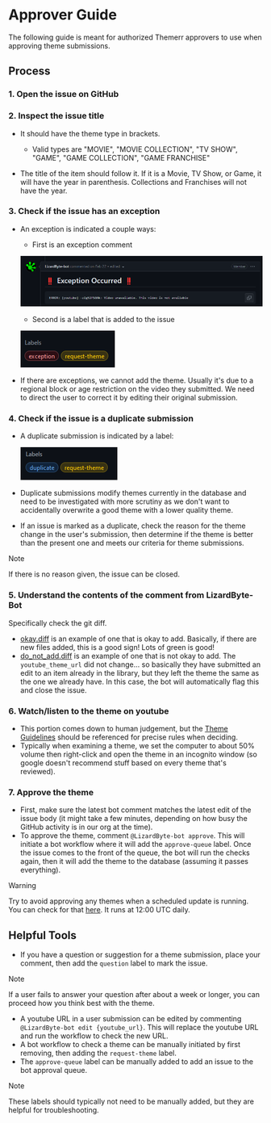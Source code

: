 # Approver Guide

The following guide is meant for authorized Themerr approvers to use when approving theme submissions.

## Process

### 1.  Open the issue on GitHub
### 2.  Inspect the issue title

- It should have the theme type in brackets.
  
  - Valid types are "MOVIE", "MOVIE COLLECTION", "TV SHOW", "GAME", "GAME COLLECTION", "GAME FRANCHISE"
	
- The title of the item should follow it. If it is a Movie, TV Show, or Game, it will have the year in parenthesis.
    Collections and Franchises will not have the year.

### 3.  Check if the issue has an exception

- An exception is indicated a couple ways:

  - First is an exception comment

  ![exception1](../docs/images/exception1.png)

  - Second is a label that is added to the issue

  ![exception2](../docs/images/exception2.png)

- If there are exceptions, we cannot add the theme.
  Usually it's due to a regional block or age restriction on the video they submitted.
  We need to direct the user to correct it by editing their original submission.

### 4.  Check if the issue is a duplicate submission

- A duplicate submission is indicated by a label:

  ![duplicate](../docs/images/duplicate.png)

- Duplicate submissions modify themes currently in the database and need to be investigated with more scrutiny as we
  don't want to accidentally overwrite a good theme with a lower quality theme.
- If an issue is marked as a duplicate, check the reason for the theme change in the user's submission, then determine
  if the theme is better than the present one and meets our criteria for theme submissions.
> [!NOTE]
> If there is no reason given, the issue can be closed.

### 5. Understand the contents of the comment from LizardByte-Bot

Specifically check the git diff.

- [okay.diff](../docs/references/okay.diff) is an example of one that is okay to add.
  Basically, if there are new files added, this is a good sign! Lots of green is good!
- [do_not_add.diff](../docs/references/do_not_add.diff) is an example of one that is not okay to add.
  The `youtube_theme_url` did not change... so basically they have submitted an edit to an item already in the library,
  but they left the theme the same as the one we already have.
  In this case, the bot will automatically flag this and close the issue.

### 6. Watch/listen to the theme on youtube

- This portion comes down to human judgement, but the [Theme Guidelines](../docs/Theme_Guidelines.md) should be
  referenced for precise rules when deciding.
- Typically when examining a theme, we set the computer to about 50% volume then right-click and open the theme in an
  incognito window (so google doesn't recommend stuff based on every theme that's reviewed).

### 7. Approve the theme

- First, make sure the latest bot comment matches the latest edit of the issue body (it might take a few minutes,
  depending on how busy the GitHub activity is in our org at the time).
- To approve the theme, comment `@LizardByte-bot approve`. This will initiate a bot workflow where it will add the
  `approve-queue` label. Once the issue comes to the front of the queue, the bot will run the checks again, then it
  will add the theme to the database (assuming it passes everything).
> [!WARNING]
> Try to avoid approving any themes when a scheduled update is running.
  You can check for that [here](https://github.com/LizardByte/ThemerrDB/actions/workflows/update-pages.yml?query=event%3Aschedule).
  It runs at 12:00 UTC daily.

## Helpful Tools

- If you have a question or suggestion for a theme submission, place your comment, then add the `question` label to mark the issue.
> [!NOTE]
> If a user fails to answer your question after about a week or longer, you can proceed how you think best with the theme.
- A youtube URL in a user submission can be edited by commenting `@LizardByte-bot edit {youtube_url}`.
  This will replace the youtube URL and run the workflow to check the new URL.
- A bot workflow to check a theme can be manually initiated by first removing, then adding the `request-theme` label.
- The `approve-queue` label can be manually added to add an issue to the bot approval queue.
> [!NOTE]
> These labels should typically not need to be manually added, but they are helpful for troubleshooting.

